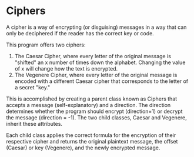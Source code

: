 # Ciphers
A cipher is a way of encrypting (or disguising) messages in a way that can only be deciphered if the reader has the correct key or code.

This program offers two ciphers:
1. The Caesar Cipher, where every letter of the original message is "shifted" an x number of times down the alphabet. Changing the value of x will change how the text is encrypted.
2. The Vegenere Cipher, where every letter of the original message is encoded with a different Caesar cipher that corresponds to the letter of a secret "key."

This is accomplished by creating a parent class known as Ciphers that accepts a message (self-explanatory) and a direction. The direction determines whether the program should encrypt (direction=1) or decrypt the message (direction = -1). The two child classes, Caesar and Vegenere, inherit these attributes. 

Each child class applies the correct formula for the encryption of their respective cipher and returns the original plaintext message, the offset (Caesar) or key (Vegenere), and the newly encrypted message.
